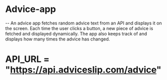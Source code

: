 # Advice-app

-- An advice app fetches random advice text from an API and displays it on the screen. Each time the user clicks a button, a new piece of advice is fetched and displayed dynamically. The app also keeps track of and displays how many times the advice has changed.

# API_URL = "https://api.adviceslip.com/advice"
